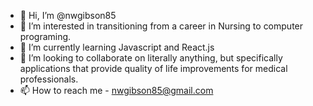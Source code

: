 - 👋 Hi, I’m @nwgibson85
- 👀 I’m interested in transitioning from a career in Nursing to computer programing. 
- 🌱 I’m currently learning Javascript and React.js
- 💞️ I’m looking to collaborate on literally anything, but specifically applications that provide quality of life improvements for medical professionals.
- 📫 How to reach me - nwgibson85@gmail.com

<!---
nwgibson85/nwgibson85 is a ✨ special ✨ repository because its `README.md` (this file) appears on your GitHub profile.
You can click the Preview link to take a look at your changes.
--->
